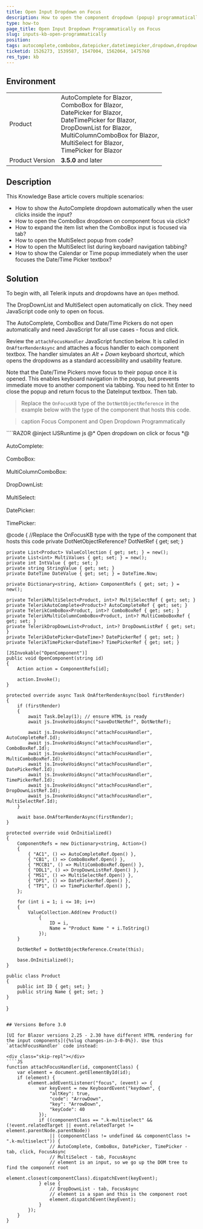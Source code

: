 ```yaml
---
title: Open Input Dropdown on Focus
description: How to open the component dropdown (popup) programmatically or when the user focuses the textbox.
type: how-to
page_title: Open Input Dropdown Programmatically on Focus
slug: inputs-kb-open-programmatically
position: 
tags: autocomplete,combobox,datepicker,datetimepicker,dropdown,dropdownlist,multicolumncombobox,multiselect,timepicker,focus,open
ticketid: 1526273, 1539587, 1547004, 1562064, 1475760
res_type: kb
---
```


## Environment
<table>
    <tbody>
        <tr>
            <td>Product</td>
            <td>
                AutoComplete for Blazor,<br />
                ComboBox for Blazor,<br />
                DatePicker for Blazor,<br />
                DateTimePicker for Blazor,<br />
                DropDownList for Blazor,<br />
                MultiColumnComboBox for Blazor,<br />
                MultiSelect for Blazor,<br />
                TimePicker for Blazor
            </td>
        </tr>
        <tr>
            <td>Product Version</td>
            <td><strong>3.5.0</strong> and later</td>
        </tr>
    </tbody>
</table>

## Description

This Knowledge Base article covers multiple scenarios:

* How to show the AutoComplete dropdown automatically when the user clicks inside the input?
* How to open the ComboBox dropdown on component focus via click?
* How to expand the item list when the ComboBox input is focused via tab?
* How to open the MultiSelect popup from code?
* How to open the MultiSelect list during keyboard navigation tabbing?
* How to show the Calendar or Time popup immediately when the user focuses the Date/Time Picker textbox?

## Solution

To begin with, all Telerik inputs and dropdowns have an `Open` method.

The DropDownList and MultiSelect open automatically on click. They need JavaScript code only to open on focus.

The AutoComplete, ComboBox and Date/Time Pickers do not open automatically and need JavaScript for all use cases - focus and click.

Review the `attachFocusHandler` JavaScript function below. It is called in `OnAfterRenderAsync` and attaches a focus handler to each component textbox. The handler simulates an *Alt + Down* keyboard shortcut, which opens the dropdowns as a standard accessibility and usability feature.

Note that the Date/Time Pickers move focus to their popup once it is opened. This enables keyboard navigation in the popup, but prevents immediate move to another component via tabbing. You need to hit Enter to close the popup and return focus to the DateInput textbox. Then tab.

> Replace the `OnFocusKB` type of the `DotNetObjectReference` in the example below with the type of the component that hosts this code.

>caption Focus Component and Open Dropdown Programmatically

<div class="skip-repl"></div>
````RAZOR
@inject IJSRuntime js
@* Open dropdown on click or focus *@

<!-- suppress-error allows the script tag to be in the Razor file for this example -->
<!-- move this script to a JS file in a production app -->
<script suppress-error="BL9992">

    var dotNet;

    function saveDotNetRef(dotNetRef) {
        dotNet = dotNetRef;
    }

    function attachFocusHandler(id) {
        var element = document.getElementById(id);
        if (element) {
            element.addEventListener("focus", (event) => {
                dotNet.invokeMethodAsync("OpenComponent", id);
            });
        }
    }
</script>

<br />
<br />
AutoComplete:
<TelerikAutoComplete @ref="@AutoCompleteRef"
                     Id="AC1"
                     Data="@ValueCollection"
                     ValueField="@nameof(Product.Name)"
                     @bind-Value="@StringValue"
                     Width="300px" />
<br />
<br />
ComboBox:
<TelerikComboBox @ref="@ComboBoxRef"
                 Id="CB1"
                 Data="@ValueCollection"
                 TextField="@nameof(Product.Name)"
                 ValueField="@nameof(Product.ID)"
                 @bind-Value="@IntValue"
                 Width="300px" />
<br />
<br />
MultiColumnComboBox:
<TelerikMultiColumnComboBox @ref="@MultiComboBoxRef"
                            Id="MCCB1"
                            Data="@ValueCollection"
                            TextField="@nameof(Product.Name)"
                            ValueField="@nameof(Product.ID)"
                            @bind-Value="@IntValue"
                            Width="300px">
    <MultiColumnComboBoxColumns>
        <MultiColumnComboBoxColumn Field="@nameof(Product.ID)" />
        <MultiColumnComboBoxColumn Field="@nameof(Product.Name)" />
    </MultiColumnComboBoxColumns>
</TelerikMultiColumnComboBox>
<br />
<br />
DropDownList:
<TelerikDropDownList @ref="@DropDownListRef"
                     Id="DDL1"
                     Data="@ValueCollection"
                     TextField="@nameof(Product.Name)"
                     ValueField="@nameof(Product.ID)"
                     @bind-Value="@IntValue"
                     Width="300px" />
<br />
<br />
MultiSelect:
<TelerikMultiSelect @ref="@MultiSelectRef"
                    Id="MS1"
                    Data="@ValueCollection"
                    TextField="@nameof(Product.Name)"
                    ValueField="@nameof(Product.ID)"
                    @bind-Value="@MultiValues"
                    Width="350px" />
<br />
<br />
DatePicker:
<TelerikDatePicker @ref="@DatePickerRef"
                   Id="DP1"
                   @bind-Value="@DateValue"
                   Width="300px" />
<br />
<br />
TimePicker:
<TelerikTimePicker @ref="@TimePickerRef"
                   Id="TP1"
                   @bind-Value="@DateValue"
                   Width="300px" />

@code {
    //Replace the OnFocusKB type with the type of the component that hosts this code
    private DotNetObjectReference<OnFocusKB>? DotNetRef { get; set; }

    private List<Product> ValueCollection { get; set; } = new();
    private List<int> MultiValues { get; set; } = new();
    private int IntValue { get; set; }
    private string StringValue { get; set; }
    private DateTime DateValue { get; set; } = DateTime.Now;

    private Dictionary<string, Action> ComponentRefs { get; set; } = new();

    private TelerikMultiSelect<Product, int>? MultiSelectRef { get; set; }
    private TelerikAutoComplete<Product>? AutoCompleteRef { get; set; }
    private TelerikComboBox<Product, int>? ComboBoxRef { get; set; }
    private TelerikMultiColumnComboBox<Product, int>? MultiComboBoxRef { get; set; }
    private TelerikDropDownList<Product, int>? DropDownListRef { get; set; }
    private TelerikDatePicker<DateTime>? DatePickerRef { get; set; }
    private TelerikTimePicker<DateTime>? TimePickerRef { get; set; }

    [JSInvokable("OpenComponent")]
    public void OpenComponent(string id)
    {
        Action action = ComponentRefs[id];

        action.Invoke();
    }

    protected override async Task OnAfterRenderAsync(bool firstRender)
    {
        if (firstRender)
        {
            await Task.Delay(1); // ensure HTML is ready
            await js.InvokeVoidAsync("saveDotNetRef", DotNetRef);

            await js.InvokeVoidAsync("attachFocusHandler", AutoCompleteRef.Id);
            await js.InvokeVoidAsync("attachFocusHandler", ComboBoxRef.Id);
            await js.InvokeVoidAsync("attachFocusHandler", MultiComboBoxRef.Id);
            await js.InvokeVoidAsync("attachFocusHandler", DatePickerRef.Id);
            await js.InvokeVoidAsync("attachFocusHandler", TimePickerRef.Id);
            await js.InvokeVoidAsync("attachFocusHandler", DropDownListRef.Id);
            await js.InvokeVoidAsync("attachFocusHandler", MultiSelectRef.Id);
        }

        await base.OnAfterRenderAsync(firstRender);
    }

    protected override void OnInitialized()
    {
        ComponentRefs = new Dictionary<string, Action>()
        {
            { "AC1", () => AutoCompleteRef.Open() },
            { "CB1", () => ComboBoxRef.Open() },
            { "MCCB1", () => MultiComboBoxRef.Open() },
            { "DDL1", () => DropDownListRef.Open() },
            { "MS1", () => MultiSelectRef.Open() },
            { "DP1", () => DatePickerRef.Open() },
            { "TP1", () => TimePickerRef.Open() },
        };

        for (int i = 1; i <= 10; i++)
        {
            ValueCollection.Add(new Product()
                {
                    ID = i,
                    Name = "Product Name " + i.ToString()
                });
        }

        DotNetRef = DotNetObjectReference.Create(this);

        base.OnInitialized();
    }

    public class Product
    {
        public int ID { get; set; }
        public string Name { get; set; }
    }
}
````

## Versions Before 3.0

[UI for Blazor versions 2.25 - 2.30 have different HTML rendering for the input components]({%slug changes-in-3-0-0%}). Use this `attachFocusHandler` code instead:

<div class="skip-repl"></div>
````JS
function attachFocusHandler(id, componentClass) {
    var element = document.getElementById(id);
    if (element) {
        element.addEventListener("focus", (event) => {
            var keyEvent = new KeyboardEvent("keydown", {
                "altKey": true,
                "code": "ArrowDown",
                "key": "ArrowDown",
                "keyCode": 40
            });
            if ((componentClass == ".k-multiselect" && (!event.relatedTarget || event.relatedTarget != element.parentNode.parentNode))
                || (componentClass != undefined && componentClass != ".k-multiselect")) {
                // AutoComplete, ComboBox, DatePicker, TimePicker - tab, click, FocusAsync
                // MultiSelect - tab, FocusAsync
                // element is an input, so we go up the DOM tree to find the component root
                element.closest(componentClass).dispatchEvent(keyEvent);
            } else {
                // DropDownList - tab, FocusAsync
                // element is a span and this is the component root
                element.dispatchEvent(keyEvent);
            }
        });
    }
}
````
